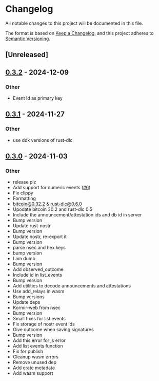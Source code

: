 # Changelog

All notable changes to this project will be documented in this file.

The format is based on [Keep a Changelog](https://keepachangelog.com/en/1.0.0/),
and this project adheres to [Semantic Versioning](https://semver.org/spec/v2.0.0.html).

## [Unreleased]

## [0.3.2](https://github.com/bennyhodl/kormir/compare/kormir-wasm-v0.3.1...kormir-wasm-v0.3.2) - 2024-12-09

### Other

- Event Id as primary key

## [0.3.1](https://github.com/bennyhodl/kormir/compare/kormir-wasm-v0.3.0...kormir-wasm-v0.3.1) - 2024-11-27

### Other

- use ddk versions of rust-dlc

## [0.3.0](https://github.com/bennyhodl/kormir/releases/tag/kormir-wasm-v0.3.0) - 2024-11-03

### Other

- release plz
- Add support for numeric events ([#6](https://github.com/bennyhodl/kormir/pull/6))
- Fix clippy
- Formatting
- bitcoin@0.32.2 & rust-dlc@0.6.0
- Upodate bitcoin 30.2 and rust-dlc 0.5
- Include the announcement/attestation ids and db id in server
- Bump version
- Update rust-nostr
- Bump version
- Update nostr, re-export it
- Bump version
- parse nsec and hex keys
- bump version
- I am dumb
- Bump version
- Add observed_outcome
- Include id in list_events
- Bump version
- Add utilities to decode announcements and attestations
- Use add_relays in wasm
- Bump versions
- Update deps
- Kormir-web from nsec
- Bump version
- Small fixes for list events
- Fix storage of nostr event ids
- Give outcome when saving signatures
- Bump version
- Add this error for js error
- Add list events function
- Fix for publish
- Cleanup wasm errors
- Remove unused dep
- Add crate metadata
- Add wasm support
